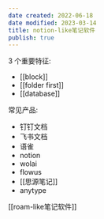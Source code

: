 ```yaml
---
date created: 2022-06-18
date modified: 2023-03-14
title: notion-like笔记软件
publish: true
---
```


3 个重要特征:

- [[block]]
- [[folder first]]
- [[database]]

常见产品:

- 钉钉文档
- 飞书文档
- 语雀
- notion
- wolai
- flowus
- [[思源笔记]]
- anytype

[[roam-like笔记软件]]
